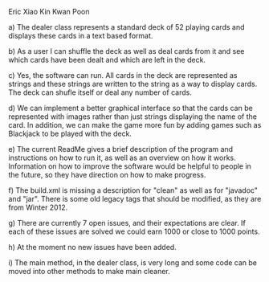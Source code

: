 
Eric Xiao
Kin Kwan Poon

a) The dealer class represents a standard deck of 52 playing cards and displays these cards in a text based format.

b) As a user I can shuffle the deck as well as deal cards from it and see which cards have been dealt and which are left in the deck.

c) Yes, the software can run. All cards in the deck are represented as strings and these strings are written to the string as a way to display cards. The deck can shufle itself or deal any number of cards.

d) We can implement a better graphical interface so that the cards can be represented with images rather than just strings displaying the name of the card. In addition, we can make the game more fun by adding games such as Blackjack to be played with the deck.

e) The current ReadMe gives a brief description of the program and instructions on how to run it, as well as an overview on how it works. Information on how to improve the software would be helpful to people in the future, so they have direction on how to make progress.

f) The build.xml is missing a description for "clean" as well as for "javadoc" and "jar". There is some old legacy tags that should be modified, as they are from Winter 2012. 

g) There are currently 7 open issues, and their expectations are clear. If each of these issues are solved we could earn 1000 or close to 1000 points.

h) At the moment no new issues have been added.

i) The main method, in the dealer class, is very long and some code can be moved into other methods to make main cleaner.